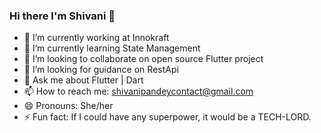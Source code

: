 ### Hi there I'm Shivani 👋




- 🔭 I’m currently working at Innokraft
- 🌱 I’m currently learning State Management
- 👯 I’m looking to collaborate on open source Flutter project
- 🤔 I’m looking for guidance on RestApi
- 💬 Ask me about Flutter | Dart
- 📫 How to reach me: shivanipandeycontact@gmail.com
- 😄 Pronouns: She/her
- ⚡ Fun fact: If I could have any superpower, it would be a TECH-LORD.

